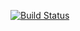 [![Build Status](https://dev.azure.com/mekaaa/Space%20Game%20-%20web%20-%20Workflow/_apis/build/status/mslearn-tailspin-spacegame-web?branchName=master)](https://dev.azure.com/mekaaa/Space%20Game%20-%20web%20-%20Workflow/_build/latest?definitionId=2&branchName=master)

